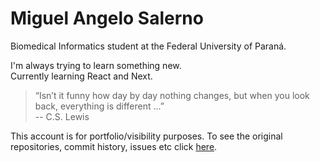 # Miguel Angelo Salerno

Biomedical Informatics student at the Federal University of Paraná.

I'm always trying to learn something new.  
Currently learning React and Next.

> “Isn’t it funny how day by day nothing changes, but when you look back, everything is different ...”  
>  -- C.S. Lewis

This account is for portfolio/visibility purposes. To see the original repositories, commit history, issues etc click [here](https://gitlab.com/mgsalerno).
